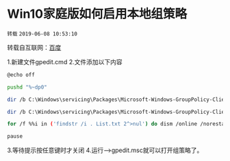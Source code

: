 # Win10家庭版如何启用本地组策略

`转载` `2019-06-08 10:53:10`

转载自互联网：[百度](https://jingyan.baidu.com/article/a378c960e7f7e5b32828303e.html)

1.新建文件gpedit.cmd
2.文件添加以下内容

```bash
@echo off

pushd "%~dp0"

dir /b C:\Windows\servicing\Packages\Microsoft-Windows-GroupPolicy-ClientExtensions-Package~3*.mum >List.txt

dir /b C:\Windows\servicing\Packages\Microsoft-Windows-GroupPolicy-ClientTools-Package~3*.mum >>List.txt

for /f %%i in ('findstr /i . List.txt 2^>nul') do dism /online /norestart /add-package:"C:\Windows\servicing\Packages\%%i"

pause
```

3.等待提示按任意键时才关闭
4.运行-->gpedit.msc就可以打开组策略了。